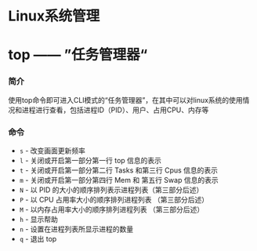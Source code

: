 # Linux系统管理

# top —— ”任务管理器“

### 简介

使用top命令即可进入CLI模式的“任务管理器”，在其中可以对linux系统的使用情况和进程进行查看，包括进程ID（PID）、用户、占用CPU、内存等

### 命令

- `s` - 改变画面更新频率
- `l` - 关闭或开启第一部分第一行 top 信息的表示
- `t` - 关闭或开启第一部分第二行 Tasks 和第三行 Cpus 信息的表示
- `m` - 关闭或开启第一部分第四行 Mem 和 第五行 Swap 信息的表示
- `N` - 以 PID 的大小的顺序排列表示进程列表（第三部分后述）
- `P` - 以 CPU 占用率大小的顺序排列进程列表 （第三部分后述）
- `M` - 以内存占用率大小的顺序排列进程列表 （第三部分后述）
- `h` - 显示帮助
- `n` - 设置在进程列表所显示进程的数量
- `q` - 退出 top